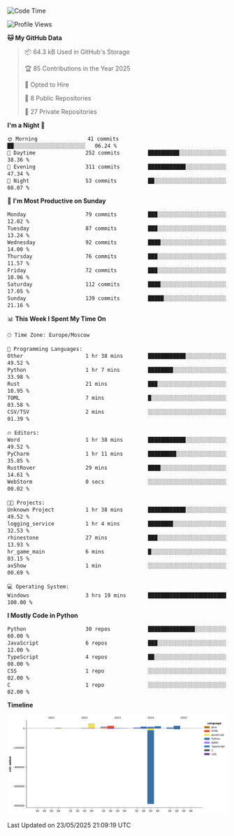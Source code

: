 <!--START_SECTION:waka-->
![Code Time](http://img.shields.io/badge/Code%20Time-669%20hrs%2031%20mins-blue)

![Profile Views](http://img.shields.io/badge/Profile%20Views-0-blue)

**🐱 My GitHub Data** 

> 📦 64.3 kB Used in GitHub's Storage 
 > 
> 🏆 85 Contributions in the Year 2025
 > 
> 💼 Opted to Hire
 > 
> 📜 8 Public Repositories 
 > 
> 🔑 27 Private Repositories 
 > 
**I'm a Night 🦉** 

```text
🌞 Morning                41 commits          ██░░░░░░░░░░░░░░░░░░░░░░░   06.24 % 
🌆 Daytime                252 commits         ██████████░░░░░░░░░░░░░░░   38.36 % 
🌃 Evening                311 commits         ████████████░░░░░░░░░░░░░   47.34 % 
🌙 Night                  53 commits          ██░░░░░░░░░░░░░░░░░░░░░░░   08.07 % 
```
📅 **I'm Most Productive on Sunday** 

```text
Monday                   79 commits          ███░░░░░░░░░░░░░░░░░░░░░░   12.02 % 
Tuesday                  87 commits          ███░░░░░░░░░░░░░░░░░░░░░░   13.24 % 
Wednesday                92 commits          ████░░░░░░░░░░░░░░░░░░░░░   14.00 % 
Thursday                 76 commits          ███░░░░░░░░░░░░░░░░░░░░░░   11.57 % 
Friday                   72 commits          ███░░░░░░░░░░░░░░░░░░░░░░   10.96 % 
Saturday                 112 commits         ████░░░░░░░░░░░░░░░░░░░░░   17.05 % 
Sunday                   139 commits         █████░░░░░░░░░░░░░░░░░░░░   21.16 % 
```


📊 **This Week I Spent My Time On** 

```text
🕑︎ Time Zone: Europe/Moscow

💬 Programming Languages: 
Other                    1 hr 38 mins        ████████████░░░░░░░░░░░░░   49.52 % 
Python                   1 hr 7 mins         ████████░░░░░░░░░░░░░░░░░   33.98 % 
Rust                     21 mins             ███░░░░░░░░░░░░░░░░░░░░░░   10.95 % 
TOML                     7 mins              █░░░░░░░░░░░░░░░░░░░░░░░░   03.58 % 
CSV/TSV                  2 mins              ░░░░░░░░░░░░░░░░░░░░░░░░░   01.39 % 

🔥 Editors: 
Word                     1 hr 38 mins        ████████████░░░░░░░░░░░░░   49.52 % 
PyCharm                  1 hr 11 mins        █████████░░░░░░░░░░░░░░░░   35.85 % 
RustRover                29 mins             ████░░░░░░░░░░░░░░░░░░░░░   14.61 % 
WebStorm                 0 secs              ░░░░░░░░░░░░░░░░░░░░░░░░░   00.02 % 

🐱‍💻 Projects: 
Unknown Project          1 hr 38 mins        ████████████░░░░░░░░░░░░░   49.52 % 
logging_service          1 hr 4 mins         ████████░░░░░░░░░░░░░░░░░   32.53 % 
rhinestone               27 mins             ███░░░░░░░░░░░░░░░░░░░░░░   13.93 % 
hr_game_main             6 mins              █░░░░░░░░░░░░░░░░░░░░░░░░   03.15 % 
axShow                   1 min               ░░░░░░░░░░░░░░░░░░░░░░░░░   00.69 % 

💻 Operating System: 
Windows                  3 hrs 19 mins       █████████████████████████   100.00 % 
```

**I Mostly Code in Python** 

```text
Python                   30 repos            ███████████████░░░░░░░░░░   60.00 % 
JavaScript               6 repos             ███░░░░░░░░░░░░░░░░░░░░░░   12.00 % 
TypeScript               4 repos             ██░░░░░░░░░░░░░░░░░░░░░░░   08.00 % 
CSS                      1 repo              ░░░░░░░░░░░░░░░░░░░░░░░░░   02.00 % 
C                        1 repo              ░░░░░░░░░░░░░░░░░░░░░░░░░   02.00 % 
```



**Timeline**

![Lines of Code chart](https://raw.githubusercontent.com/adlemx/adlemx/main/assets/bar_graph.png)


 Last Updated on 23/05/2025 21:09:19 UTC
<!--END_SECTION:waka-->
